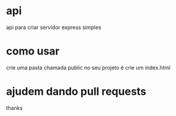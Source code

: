 # api
api para criar servidor express simples
# como usar
crie uma pasta chamada public no seu projeto é crie um index.html
# ajudem dando pull requests

thanks
